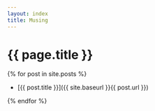 ```yaml
---
layout: index
title: Musing
---
```

# {{ page.title }}

{% for post in site.posts %}

- [{{ post.title }}]({{ site.baseurl }}{{ post.url }})

{% endfor %}
